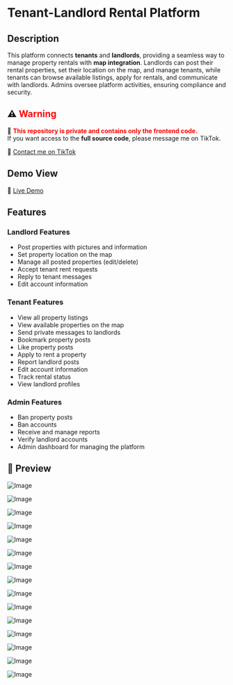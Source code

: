 # Tenant-Landlord Rental Platform

## Description

This platform connects **tenants** and **landlords**, providing a seamless way to manage property rentals with **map integration**. Landlords can post their rental properties, set their location on the map, and manage tenants, while tenants can browse available listings, apply for rentals, and communicate with landlords. Admins oversee platform activities, ensuring compliance and security.

## ⚠️ <span style="color:red">Warning</span>  

🚨 <span style="color:red">**This repository is private and contains only the frontend code.**</span>  
If you want access to the **full source code**, please message me on TikTok.  

🔗 [Contact me on TikTok](https://www.tiktok.com/@krelq) 

## Demo View

🔗 [Live Demo](https://www.tiktok.com/@krelq/video/7448622214892621063)


## Features

### **Landlord Features**
- Post properties with pictures and information
- Set property location on the map
- Manage all posted properties (edit/delete)
- Accept tenant rent requests
- Reply to tenant messages
- Edit account information

### **Tenant Features**
- View all property listings
- View available properties on the map
- Send private messages to landlords
- Bookmark property posts
- Like property posts
- Apply to rent a property
- Report landlord posts
- Edit account information
- Track rental status
- View landlord profiles

### **Admin Features**
- Ban property posts
- Ban accounts
- Receive and manage reports
- Verify landlord accounts
- Admin dashboard for managing the platform


## 📸 Preview  

![Image](https://github.com/user-attachments/assets/868314a8-0050-4c9f-8faa-a4c0b6bdeb62)

![Image](https://github.com/user-attachments/assets/5d214bd8-e1c5-40cb-b4fd-1f33428d0269)

![Image](https://github.com/user-attachments/assets/34850850-69a5-41e3-80d3-1d3c6e874b35)

![Image](https://github.com/user-attachments/assets/33363a6a-c86b-4a9f-9987-e93706d0e3e0)

![Image](https://github.com/user-attachments/assets/0a1eeb21-78f2-4824-84fa-d6cfbd32ff62)

![Image](https://github.com/user-attachments/assets/fd6fa1ba-0a4f-4a86-866f-06b49793c31b)

![Image](https://github.com/user-attachments/assets/57e22522-a0e8-412c-9734-4c97306da7b6)

![Image](https://github.com/user-attachments/assets/37a11fde-8d97-4fc8-837b-1610c6fbd7f4)

![Image](https://github.com/user-attachments/assets/90080df6-03b5-4f8d-b210-d7e84707e742)

![Image](https://github.com/user-attachments/assets/0351f796-41ed-48c3-bb26-9ac69c4b6f87)

![Image](https://github.com/user-attachments/assets/ecae9210-fd44-425f-a09d-094c65fb5651)

![Image](https://github.com/user-attachments/assets/374168d9-ec6d-469e-8db7-1156b2aeb8ec)

![Image](https://github.com/user-attachments/assets/582ce756-fac3-461c-894b-b609228ead5f)

![Image](https://github.com/user-attachments/assets/2f6a0f5c-f2c6-4df1-88cd-930dd115648c)

![Image](https://github.com/user-attachments/assets/89057242-ed40-47a0-b2e3-c3dbb2e60235)

